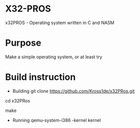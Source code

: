 # X32-PROS
x32PROS - Operating system written in C and NASM

# Purpose
Make a simple operating system, or at least try

# Build instruction
- Building
git clone https://github.com/Kross1de/x32PRos.git

cd x32PRos


make
- Running
qemu-system-i386 -kernel kernel

